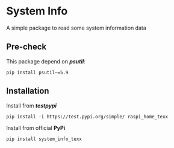 # System Info
A simple package to read some system information data

## Pre-check
This package depend on **_psutil_**:
```shell
pip install psutil~=5.9
```

## Installation
Install from ***testpypi***
```shell
pip install -i https://test.pypi.org/simple/ raspi_home_texx
```
Install from official **PyPi**
```
pip install system_info_texx
```
